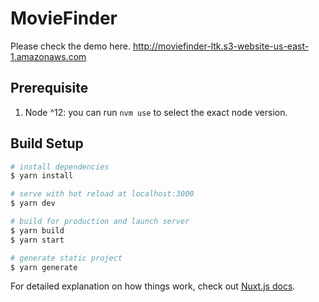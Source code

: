 # MovieFinder

Please check the demo here.
http://moviefinder-ltk.s3-website-us-east-1.amazonaws.com

## Prerequisite

1. Node ^12: you can run `nvm use` to select the exact node version.

## Build Setup

```bash
# install dependencies
$ yarn install

# serve with hot reload at localhost:3000
$ yarn dev

# build for production and launch server
$ yarn build
$ yarn start

# generate static project
$ yarn generate
```

For detailed explanation on how things work, check out [Nuxt.js docs](https://nuxtjs.org).
